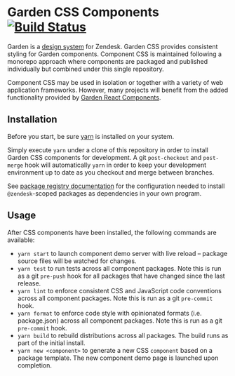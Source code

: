 # Garden CSS Components [![Build Status](https://travis-ci.com/zendeskgarden/css-components.svg?token=dDt9s6smCMgz269xNbpz&branch=master)](https://travis-ci.com/zendeskgarden/css-components)

Garden is a [design
system](https://www.designbetter.co/design-systems-handbook) for
Zendesk. Garden CSS provides consistent styling for Garden components.
Component CSS is maintained following a monorepo approach where
components are packaged and published individually but combined under
this single repository.

Component CSS may be used in isolation or together with a variety of web
application frameworks. However, many projects will benefit from the
added functionality provided by [Garden React
Components](https://github.com/zendeskgarden/react-components).

## Installation

Before you start, be sure [yarn](https://yarnpkg.com/en/) is installed
on your system.

Simply execute `yarn` under a clone of this repository in order to
install Garden CSS components for development. A git `post-checkout` and
`post-merge` hook will automatically `yarn` in order to keep your
development environment up to date as you checkout and merge between
branches.

See [package registry
documentation](https://github.com/zendeskgarden/LANDSCAPE/wiki/Package-Registry)
for the configuration needed to install `@zendesk`-scoped packages as
dependencies in your own program.

## Usage

After CSS components have been installed, the following commands are
available:

- `yarn start` to launch component demo server with live reload –
  package source files will be watched for changes.
- `yarn test` to run tests across all component packages. Note this is
  run as a git `pre-push` hook for all packages that have changed since
  the last release.
- `yarn lint` to enforce consistent CSS and JavaScript code conventions
  across all component packages. Note this is run as a git `pre-commit`
  hook.
- `yarn format` to enforce code style with opinionated formats (i.e.
  package.json) across all component packages. Note this is run as a git
  `pre-commit` hook.
- `yarn build` to rebuild distributions across all packages. The build
  runs as part of the initial install.
- `yarn new <component>` to generate a new CSS `component` based on a
  package template. The new component demo page is launched upon
  completion.
